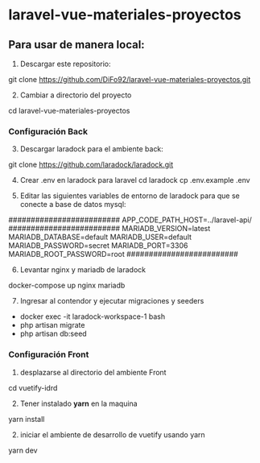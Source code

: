 # laravel-vue-materiales-proyectos

## Para usar de manera local:

1. Descargar este repositorio:

git clone https://github.com/DiFo92/laravel-vue-materiales-proyectos.git

2. Cambiar a directorio del proyecto

cd laravel-vue-materiales-proyectos

### Configuración Back

3. Descargar laradock para el ambiente back:

git clone https://github.com/laradock/laradock.git

4. Crear .env en laradock para laravel
   cd laradock
   cp .env.example .env

5. Editar las siguientes variables de entorno de laradock para que se conecte a base de datos mysql:

#########################
APP_CODE_PATH_HOST=../laravel-api/
#########################
MARIADB_VERSION=latest
MARIADB_DATABASE=default
MARIADB_USER=default
MARIADB_PASSWORD=secret
MARIADB_PORT=3306
MARIADB_ROOT_PASSWORD=root
#########################

6. Levantar nginx y mariadb de laradock

docker-compose up nginx mariadb

7. Ingresar al contendor y ejecutar migraciones y seeders

- docker exec -it laradock-workspace-1 bash
- php artisan migrate
- php artisan db:seed

### Configuración Front

1. desplazarse al directorio del ambiente Front

cd vuetify-idrd

2. Tener instalado **yarn** en la maquina

yarn install

2. iniciar el ambiente de desarrollo de vuetify usando yarn

yarn dev
